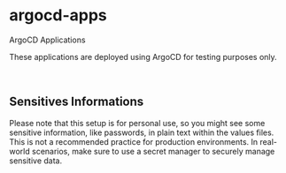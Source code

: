 # argocd-apps

ArgoCD Applications
&nbsp;

These applications are deployed using ArgoCD for testing purposes only.


&nbsp;
&nbsp;
&nbsp;

## Sensitives Informations
Please note that this setup is for personal use, so you might see some sensitive information, like passwords, in plain text within the values files. This is not a recommended practice for production environments. In real-world scenarios, make sure to use a secret manager to securely manage sensitive data.
